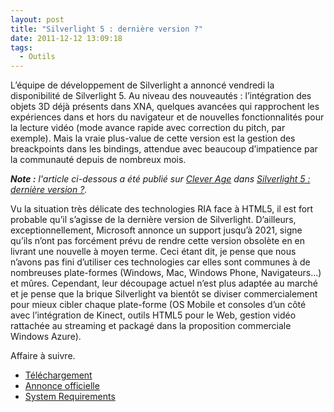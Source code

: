 ```yaml
---
layout: post
title: "Silverlight 5 : dernière version ?"
date: 2011-12-12 13:09:18
tags:
  - Outils
---
```


L’équipe de développement de Silverlight a annoncé vendredi la disponibilité de Silverlight 5\. Au niveau des nouveautés : l’intégration des objets 3D déjà présents dans XNA, quelques avancées qui rapprochent les expériences dans et hors du navigateur et de nouvelles fonctionnalités pour la lecture vidéo (mode avance rapide avec correction du pitch, par exemple). Mais la vraie plus-value de cette version est la gestion des breackpoints dans les bindings, attendue avec beaucoup d’impatience par la communauté depuis de nombreux mois.

<!-- more -->

<em class="canonical">**Note&nbsp;:** l'article ci-dessous a été publié sur [Clever Age](http://www.clever-age.com/fr/) dans [Silverlight 5 : dernière version ?](http://blog.clever-age.com/fr/2011/12/12/silverlight-5-derniere-version/).</em>

Vu la situation très délicate des technologies RIA face à HTML5, il est fort probable qu’il s’agisse de la dernière version de Silverlight. D’ailleurs, exceptionnellement, Microsoft annonce un support jusqu’à 2021, signe qu’ils n’ont pas forcément prévu de rendre cette version obsolète en en livrant une nouvelle à moyen terme. Ceci étant dit, je pense que nous n’avons pas fini d’utiliser ces technologies car elles sont communes à de nombreuses plate-formes (Windows, Mac, Windows Phone, Navigateurs&#8230;) et mûres. Cependant, leur découpage actuel n’est plus adaptée au marché et je pense que la brique Silverlight va bientôt se diviser commercialement pour mieux cibler chaque plate-forme (OS Mobile et consoles d’un côté avec l’intégration de Kinect, outils HTML5 pour le Web, gestion vidéo rattachée au streaming et packagé dans la proposition commerciale Windows Azure).

Affaire à suivre.

* [Téléchargement](http://silverlight.dlservice.microsoft.com/download/F/8/C/F8C0EACB-92D0-4722-9B18-965DD2A681E9/30514.00/Silverlight_x64.exe)
* [Annonce officielle](http://blogs.msdn.com/b/silverlight/archive/2011/12/09/silverlight-5-available-for-download-today.aspx)
* [System Requirements](http://www.microsoft.com/silverlight/what-is-silverlight/#sys-req)
